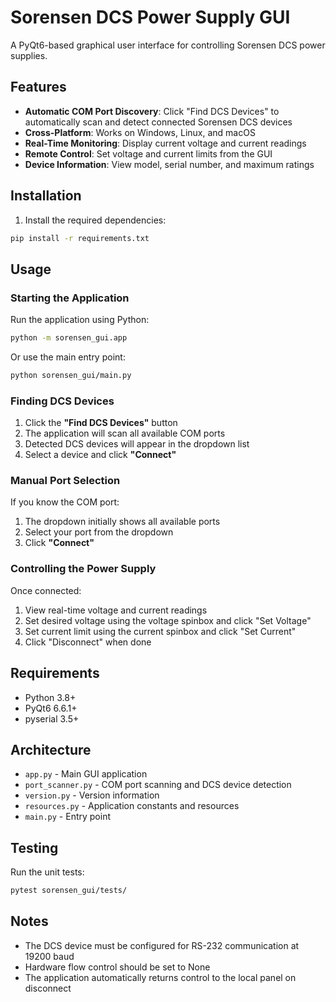 # Sorensen DCS Power Supply GUI

A PyQt6-based graphical user interface for controlling Sorensen DCS power supplies.

## Features

- **Automatic COM Port Discovery**: Click "Find DCS Devices" to automatically scan and detect connected Sorensen DCS devices
- **Cross-Platform**: Works on Windows, Linux, and macOS
- **Real-Time Monitoring**: Display current voltage and current readings
- **Remote Control**: Set voltage and current limits from the GUI
- **Device Information**: View model, serial number, and maximum ratings

## Installation

1. Install the required dependencies:

```bash
pip install -r requirements.txt
```

## Usage

### Starting the Application

Run the application using Python:

```bash
python -m sorensen_gui.app
```

Or use the main entry point:

```bash
python sorensen_gui/main.py
```

### Finding DCS Devices

1. Click the **"Find DCS Devices"** button
2. The application will scan all available COM ports
3. Detected DCS devices will appear in the dropdown list
4. Select a device and click **"Connect"**

### Manual Port Selection

If you know the COM port:

1. The dropdown initially shows all available ports
2. Select your port from the dropdown
3. Click **"Connect"**

### Controlling the Power Supply

Once connected:

1. View real-time voltage and current readings
2. Set desired voltage using the voltage spinbox and click "Set Voltage"
3. Set current limit using the current spinbox and click "Set Current"
4. Click "Disconnect" when done

## Requirements

- Python 3.8+
- PyQt6 6.6.1+
- pyserial 3.5+

## Architecture

- `app.py` - Main GUI application
- `port_scanner.py` - COM port scanning and DCS device detection
- `version.py` - Version information
- `resources.py` - Application constants and resources
- `main.py` - Entry point

## Testing

Run the unit tests:

```bash
pytest sorensen_gui/tests/
```

## Notes

- The DCS device must be configured for RS-232 communication at 19200 baud
- Hardware flow control should be set to None
- The application automatically returns control to the local panel on disconnect
